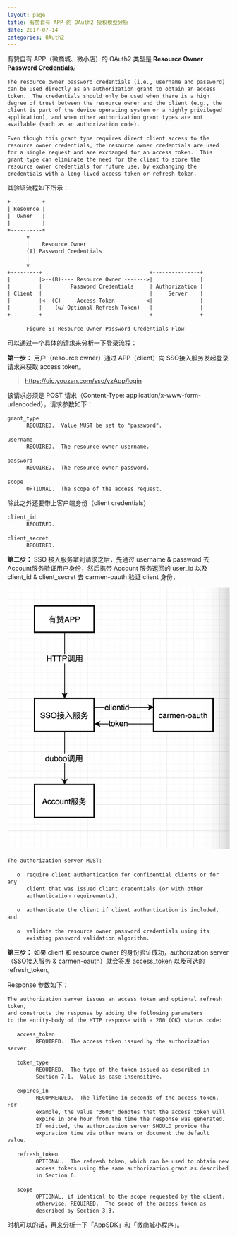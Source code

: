 ```yaml
---
layout: page
title: 有赞自有 APP 的 OAuth2 授权模型分析
date: 2017-07-14
categories: OAuth2
---
```


有赞自有 APP（微商城、微小店）的 OAuth2 类型是 **Resource Owner Password Credentials**。

```
The resource owner password credentials (i.e., username and password)
can be used directly as an authorization grant to obtain an access
token.  The credentials should only be used when there is a high
degree of trust between the resource owner and the client (e.g., the
client is part of the device operating system or a highly privileged
application), and when other authorization grant types are not
available (such as an authorization code).

Even though this grant type requires direct client access to the
resource owner credentials, the resource owner credentials are used
for a single request and are exchanged for an access token.  This
grant type can eliminate the need for the client to store the
resource owner credentials for future use, by exchanging the
credentials with a long-lived access token or refresh token.
```

其验证流程如下所示：

```
+----------+
| Resource |
|  Owner   |
|          |
+----------+
      v
      |    Resource Owner
      (A) Password Credentials
      |
      v
+---------+                                  +---------------+
|         |>--(B)---- Resource Owner ------->|               |
|         |         Password Credentials     | Authorization |
| Client  |                                  |     Server    |
|         |<--(C)---- Access Token ---------<|               |
|         |    (w/ Optional Refresh Token)   |               |
+---------+                                  +---------------+

      Figure 5: Resource Owner Password Credentials Flow
```


可以通过一个具体的请求来分析一下登录流程：

**第一步：** 用户（resource owner）通过 APP（client）向 SSO接入服务发起登录请求来获取 access token。

> https://uic.youzan.com/sso/yzApp/login

该请求必须是 POST 请求（Content-Type: application/x-www-form-urlencoded），请求参数如下：

```
grant_type
      REQUIRED.  Value MUST be set to "password".

username
      REQUIRED.  The resource owner username.

password
      REQUIRED.  The resource owner password.

scope
      OPTIONAL.  The scope of the access request.
```

除此之外还要带上客户端身份（client credentials）

```
client_id
      REQUIRED.

client_secret
      REQUIRED. 
```

**第二步：** SSO 接入服务拿到请求之后，先通过 username & password 去 Account服务验证用户身份，然后携带 Account 服务返回的 user_id 以及 client_id & client_secret 去 carmen-oauth 验证 client 身份，

![](/assets/imgs/auth-server.jpeg)

```
The authorization server MUST:

   o  require client authentication for confidential clients or for any
      client that was issued client credentials (or with other
      authentication requirements),

   o  authenticate the client if client authentication is included, and

   o  validate the resource owner password credentials using its
      existing password validation algorithm.
```

**第三步：** 如果 client 和 resource owner 的身份验证成功，authorization server（SSO接入服务 & carmen-oauth）就会签发 access_token 以及可选的 refresh_token。

Response 参数如下：

```
The authorization server issues an access token and optional refresh token, 
and constructs the response by adding the following parameters 
to the entity-body of the HTTP response with a 200 (OK) status code:

   access_token
         REQUIRED.  The access token issued by the authorization server.

   token_type
         REQUIRED.  The type of the token issued as described in
         Section 7.1.  Value is case insensitive.

   expires_in
         RECOMMENDED.  The lifetime in seconds of the access token.  For
         example, the value "3600" denotes that the access token will
         expire in one hour from the time the response was generated.
         If omitted, the authorization server SHOULD provide the
         expiration time via other means or document the default value.
   
   refresh_token
         OPTIONAL.  The refresh token, which can be used to obtain new
         access tokens using the same authorization grant as described
         in Section 6.

   scope
         OPTIONAL, if identical to the scope requested by the client;
         otherwise, REQUIRED.  The scope of the access token as
         described by Section 3.3.
```

时机可以的话，再来分析一下「AppSDK」和「微商城小程序」。 
